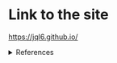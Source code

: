 # Link to the site
https://jql6.github.io/



<details><summary>References</summary>
  Credits to [Simon Berger](https://unsplash.com/@8moments) for [the background image](https://unsplash.com/photos/2JONUbTfN38).
</details>
